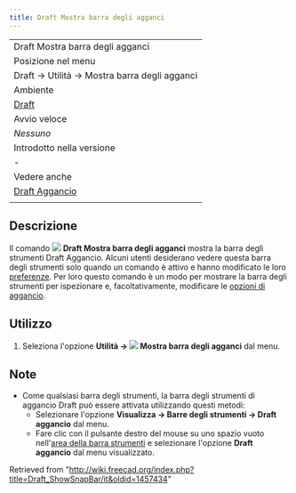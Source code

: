 ```yaml
---
title: Draft Mostra barra degli agganci
---
```

|  |
| --- |
| Draft Mostra barra degli agganci |
| Posizione nel menu |
| Draft → Utilità → Mostra barra degli agganci |
| Ambiente |
| [Draft](/Draft_Workbench/it "Draft Workbench/it") |
| Avvio veloce |
| *Nessuno* |
| Introdotto nella versione |
| - |
| Vedere anche |
| [Draft Aggancio](/Draft_Snap/it "Draft Snap/it") |
|  |

## Descrizione

Il comando ![](/images/Draft_ShowSnapBar.svg) **Draft Mostra barra degli agganci** mostra la barra degli strumenti Draft Aggancio. Alcuni utenti desiderano vedere questa barra degli strumenti solo quando un comando è attivo e hanno modificato le loro [preferenze](/Draft_Snap/it#Preferenze "Draft Snap/it"). Per loro questo comando è un modo per mostrare la barra degli strumenti per ispezionare e, facoltativamente, modificare le [opzioni di aggancio](/Draft_Snap/it "Draft Snap/it").

## Utilizzo

1. Seleziona l'opzione **Utilità → ![](/images/Draft_ShowSnapBar.svg) Mostra barra degli agganci** dal menu.

## Note

* Come qualsiasi barra degli strumenti, la barra degli strumenti di aggancio Draft può essere attivata utilizzando questi metodi:
  + Selezionare l'opzione **Visualizza → Barre degli strumenti → Draft aggancio** dal menu.
  + Fare clic con il pulsante destro del mouse su uno spazio vuoto nell'[area della barra strumenti](/Interface/it "Interface/it") e selezionare l'opzione **Draft aggancio** dal menu visualizzato.

Retrieved from "<http://wiki.freecad.org/index.php?title=Draft_ShowSnapBar/it&oldid=1457434>"